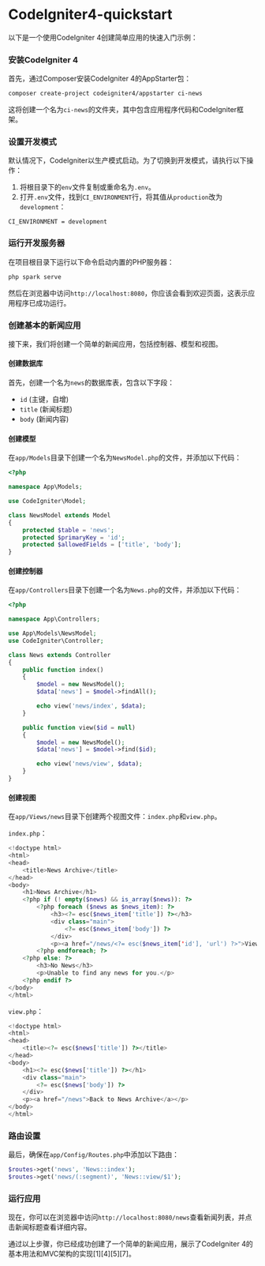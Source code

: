 # CodeIgniter4-quickstart
以下是一个使用CodeIgniter 4创建简单应用的快速入门示例：

### 安装CodeIgniter 4
首先，通过Composer安装CodeIgniter 4的AppStarter包：

```bash
composer create-project codeigniter4/appstarter ci-news
```

这将创建一个名为`ci-news`的文件夹，其中包含应用程序代码和CodeIgniter框架。

### 设置开发模式
默认情况下，CodeIgniter以生产模式启动。为了切换到开发模式，请执行以下操作：

1. 将根目录下的`env`文件复制或重命名为`.env`。
2. 打开`.env`文件，找到`CI_ENVIRONMENT`行，将其值从`production`改为`development`：

```plaintext
CI_ENVIRONMENT = development
```

### 运行开发服务器
在项目根目录下运行以下命令启动内置的PHP服务器：

```bash
php spark serve
```

然后在浏览器中访问`http://localhost:8080`，你应该会看到欢迎页面，这表示应用程序已成功运行。

### 创建基本的新闻应用
接下来，我们将创建一个简单的新闻应用，包括控制器、模型和视图。

#### 创建数据库
首先，创建一个名为`news`的数据库表，包含以下字段：

- `id` (主键，自增)
- `title` (新闻标题)
- `body` (新闻内容)

#### 创建模型
在`app/Models`目录下创建一个名为`NewsModel.php`的文件，并添加以下代码：

```php
<?php

namespace App\Models;

use CodeIgniter\Model;

class NewsModel extends Model
{
    protected $table = 'news';
    protected $primaryKey = 'id';
    protected $allowedFields = ['title', 'body'];
}
```

#### 创建控制器
在`app/Controllers`目录下创建一个名为`News.php`的文件，并添加以下代码：

```php
<?php

namespace App\Controllers;

use App\Models\NewsModel;
use CodeIgniter\Controller;

class News extends Controller
{
    public function index()
    {
        $model = new NewsModel();
        $data['news'] = $model->findAll();

        echo view('news/index', $data);
    }

    public function view($id = null)
    {
        $model = new NewsModel();
        $data['news'] = $model->find($id);

        echo view('news/view', $data);
    }
}
```

#### 创建视图
在`app/Views/news`目录下创建两个视图文件：`index.php`和`view.php`。

`index.php`：

```php
<!doctype html>
<html>
<head>
    <title>News Archive</title>
</head>
<body>
    <h1>News Archive</h1>
    <?php if (! empty($news) && is_array($news)): ?>
        <?php foreach ($news as $news_item): ?>
            <h3><?= esc($news_item['title']) ?></h3>
            <div class="main">
                <?= esc($news_item['body']) ?>
            </div>
            <p><a href="/news/<?= esc($news_item['id'], 'url') ?>">View article</a></p>
        <?php endforeach; ?>
    <?php else: ?>
        <h3>No News</h3>
        <p>Unable to find any news for you.</p>
    <?php endif ?>
</body>
</html>
```

`view.php`：

```php
<!doctype html>
<html>
<head>
    <title><?= esc($news['title']) ?></title>
</head>
<body>
    <h1><?= esc($news['title']) ?></h1>
    <div class="main">
        <?= esc($news['body']) ?>
    </div>
    <p><a href="/news">Back to News Archive</a></p>
</body>
</html>
```

### 路由设置
最后，确保在`app/Config/Routes.php`中添加以下路由：

```php
$routes->get('news', 'News::index');
$routes->get('news/(:segment)', 'News::view/$1');
```

### 运行应用
现在，你可以在浏览器中访问`http://localhost:8080/news`查看新闻列表，并点击新闻标题查看详细内容。

通过以上步骤，你已经成功创建了一个简单的新闻应用，展示了CodeIgniter 4的基本用法和MVC架构的实现[1][4][5][7]。

